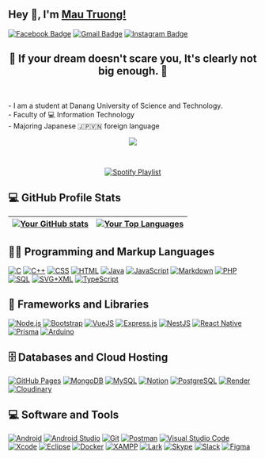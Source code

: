 ## Hey 👋, I'm [Mau Truong!](https://github.com/NgoMauTruongQB/)

[![Facebook Badge](https://img.shields.io/badge/-Facebook-1877F2?style=flat-square&logo=Facebook&logoColor=white)](https://www.facebook.com/truongngo2707/)
[![Gmail Badge](https://img.shields.io/badge/-Gmail-red?style=flat-square&logo=Gmail&logoColor=white)](mailto:truongngo2707@gmail.com)
[![Instagram Badge](https://img.shields.io/badge/-Instagram-e4405f?style=flat-square&logo=Instagram&logoColor=white)](https://www.instagram.com/03.nmt/)

<div>
    <h2 align="center">🚀 If your dream doesn't scare you, It's clearly not big enough. 🚀</h2> <br>
    <p>- I am a student at <a link="https://dut.udn.vn/">Danang University of Science and Technology.</a> <br/>- Faculty of 💻 Information Technology <br/>-  Majoring Japanese 🇯🇵🇻🇳  foreign language </p>
</div>
<div align="center">
  <a href="https://github.com/DenverCoder1/readme-typing-svg">
    <img src="https://readme-typing-svg.demolab.com/?lines=I%20am%20a%20student%20at%20DUT%20-%20UDN;%20Always%20learning%20new%20things&font=Fira%20Code&center=true&width=540&height=50&color=F85D7F&vCenter=true&pause=1000&size=22" />
  </a>
</div>

&nbsp;<div align="center">
  [![Spotify Playlist](https://novatorem.vercel.app/api/spotify?background_color=1F222E&border_color=ffffff&uri=spotify%3Aplaylist%2eGCog6IJ6WZZslCUdhjH6)](https://open.spotify.com/playlist/2eGCog6IJ6WZZslCUdhjH6)
</div>


<h2>💻 GitHub Profile Stats</h2>

| <a href="https://github.com/anuraghazra/github-readme-stats"><img align="center" src="https://github-readme-stats.vercel.app/api?username=NgoMauTruongQB&show_icons=true&include_all_commits=true&theme=buefy&hide_border=true" alt="Your GitHub stats" /></a> | <a href="https://github.com/anuraghazra/github-readme-stats"><img align="center" src="https://github-readme-stats.vercel.app/api/top-langs/?username=NgoMauTruongQB&layout=compact&theme=buefy&hide_border=true" alt="Your Top Languages" /></a> |
| ------------- | ------------- |



  <h2>👨‍💻 Programming and Markup Languages</h2>

  <p>
      <a href="https://github.com/search?q=user%3ADenverCoder1+language%3Ac"><img alt="C" src="https://custom-icon-badges.demolab.com/badge/C-03599C.svg?logo=c-in-hexagon&logoColor=white"></a>
      <a href="https://github.com/search?q=user%3ADenverCoder1+language%3Acpp"><img alt="C++" src="https://custom-icon-badges.demolab.com/badge/C++-9C033A.svg?logo=cpp2&logoColor=white"></a>
      <a href="https://github.com/search?q=user%3ADenverCoder1+language%3Acss"><img alt="CSS" src="https://img.shields.io/badge/CSS-1572B6.svg?logo=css3&logoColor=white"></a>
      <a href="https://github.com/search?q=user%3ADenverCoder1+language%3Ahtml"><img alt="HTML" src="https://img.shields.io/badge/HTML-E34F26.svg?logo=html5&logoColor=white"></a>
      <a href="https://github.com/search?q=user%3ADenverCoder1+language%3Ajava"><img alt="Java" src="https://custom-icon-badges.demolab.com/badge/Java-007396.svg?logo=java&logoColor=white"></a>
      <a href="https://github.com/search?q=user%3ADenverCoder1+language%3Ajavascript"><img alt="JavaScript" src="https://img.shields.io/badge/JavaScript-F7DF1E.svg?logo=javascript&logoColor=black"></a>
      <a href="https://github.com/search?q=user%3ADenverCoder1+language%3Amarkdown"><img alt="Markdown" src="https://img.shields.io/badge/Markdown-000000.svg?logo=markdown&logoColor=white"></a>
      <a href="https://github.com/search?q=user%3ADenverCoder1+language%3Aphp"><img alt="PHP" src="https://img.shields.io/badge/PHP-777BB4.svg?logo=php&logoColor=white"></a>
      <a href="https://github.com/search?q=user%3ADenverCoder1+language%3Asql"><img alt="SQL" src="https://custom-icon-badges.demolab.com/badge/SQL-025E8C.svg?logo=database&logoColor=white"></a>
      <a href="https://github.com/search?q=user%3ADenverCoder1+language%3Asvg"><img alt="SVG+XML" src="https://img.shields.io/badge/SVG%2BXML-e0982c.svg?logo=svg&logoColor=white"></a>
      <a href="https://github.com/search?q=user%3ADenverCoder1+language%3AtypeScript"><img alt="TypeScript" src="https://img.shields.io/badge/TypeScript-007ACC.svg?logo=typescript&logoColor=white"></a>
  </p>

  <h2>🧰 Frameworks and Libraries</h2>

  <p>
    <a href="https://github.com/search?q=user%3ADenverCoder1+language%3Ajavascript"><img alt="Node.js" src="https://img.shields.io/badge/Node.js-43853D.svg?logo=node.js&logoColor=white"></a>
      <a href="#"><img alt="Bootstrap" src="https://img.shields.io/badge/Bootstrap-7952B3.svg?logo=bootstrap&logoColor=white"></a>
      <a href="#"><img alt="VueJS" src="https://img.shields.io/badge/-Vue.js-4FC08D?logo=Vue.js&logoColor=white"></a>
<a href="#"><img alt="Express.js" src="https://img.shields.io/badge/-Express.js-000000?logo=express&logoColor=white"></a>
<a href="#"><img alt="NestJS" src="https://img.shields.io/badge/-NestJS-E0234E?logo=NestJS&logoColor=white"></a>
<a href="#"><img alt="React Native" src="https://img.shields.io/badge/-React_Native-61DAFB?logo=react&logoColor=white"></a>
<a href="#"><img alt="Prisma" src="https://img.shields.io/badge/-Prisma-2D3748?logo=prisma&logoColor=white"></a>
<a href="#"><img alt="Arduino" src="https://img.shields.io/badge/-Arduino-00979D?logo=Arduino&logoColor=white"></a>

  </p>

  <h2>🗄️ Databases and Cloud Hosting</h2>

  <p>
      <a href="#"><img alt="GitHub Pages" src="https://img.shields.io/badge/GitHub%20Pages-327FC7.svg?logo=github&logoColor=white"></a>
      <a href="#"><img alt="MongoDB" src ="https://img.shields.io/badge/MongoDB-4ea94b.svg?logo=mongodb&logoColor=white"></a>
      <a href="#"><img alt="MySQL" src="https://img.shields.io/badge/MySQL-00f.svg?logo=mysql&logoColor=white"></a>
      <a href="#"><img alt="Notion" src="https://img.shields.io/badge/Notion-010101.svg?logo=notion&logoColor=white"></a>
      <a href="#"><img alt="PostgreSQL" src ="https://img.shields.io/badge/PostgreSQL-316192.svg?logo=postgresql&logoColor=white"></a>
      <a href="#"><img alt="Render" src="https://img.shields.io/badge/Render-00979D.svg?logo=render&logoColor=white"></a>
      <a href="#"><img alt="Cloudinary" src="https://img.shields.io/badge/-Cloudinary-60ADEF?logo=cloudinary&logoColor=white"></a>

  </p>

  <h2>💻 Software and Tools</h2>

  <p>
      <a href="#"><img alt="Android" src="https://img.shields.io/badge/Android-3DDC84?logo=android&logoColor=white"></a>
      <a href="#"><img alt="Android Studio" src="https://img.shields.io/badge/Android%20Studio-008678.svg?logo=android-studio&logoColor=white"></a>
      <a href="#"><img alt="Git" src="https://img.shields.io/badge/Git-F05033.svg?logo=git&logoColor=white"></a>
      <a href="#"><img alt="Postman" src="https://img.shields.io/badge/Postman-FF6C37?logo=postman&logoColor=white"></a>
      <a href="#"><img alt="Visual Studio Code" src="https://img.shields.io/badge/Visual%20Studio%20Code-0078d7.svg?logo=visual-studio-code&logoColor=white"></a>
      <a href="#"><img alt="Xcode" src="https://img.shields.io/badge/-Xcode-147EFB?logo=xcode&logoColor=white"></a>
        <a href="#"><img alt="Eclipse" src="https://img.shields.io/badge/-Eclipse-2C2255?logo=eclipse&logoColor=white"></a>
      <a href="#"><img alt="Docker" src="https://img.shields.io/badge/-Docker-2496ED?logo=docker&logoColor=white"></a>
        <a href="#"><img alt="XAMPP" src="https://img.shields.io/badge/-XAMPP-FB7A24?logo=xampp&logoColor=white"></a>
        <a href="#"><img alt="Lark" src="https://img.shields.io/badge/-Lark-0084FF?logo=lark&logoColor=white"></a>
        <a href="#"><img alt="Skype" src="https://img.shields.io/badge/-Skype-00AFF0?logo=skype&logoColor=white"></a>
        <a href="#"><img alt="Slack" src="https://img.shields.io/badge/-Slack-4A154B?logo=slack&logoColor=white"></a>
        <a href="#"><img alt="Figma" src="https://img.shields.io/badge/-Figma-F24E1E?logo=figma&logoColor=white"></a>

  </p>
